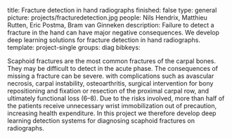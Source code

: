 title: Fracture detection in hand radiographs
finished: false
type: general
picture: projects/fracturedetection.jpg
people: Nils Hendrix, Matthieu Rutten, Eric Postma, Bram van Ginneken
description: Failure to detect a fracture in the hand can have major negative consequences. We develop deep learning solutions for fracture detection in hand radiographs.
template: project-single
groups: diag
bibkeys: 

Scaphoid fractures are the most common fractures of the carpal bones. They may be difficult to detect in the acute phase. The consequences of missing a fracture can be severe. with complications such as avascular necrosis, carpal instability, osteoarthritis, surgical intervention for bony repositioning and fixation or resection of the proximal carpal row, and ultimately functional loss (6–8). Due to the risks involved, more than half of the patients receive unnecessary wrist immobilization out of precaution, increasing health
expenditure. In this project we therefore develop deep learning detection systems for diagnosing scaphoid fractures on radiographs.
